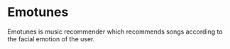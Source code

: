 # Emotunes
Emotunes is music recommender which recommends songs according to the facial emotion of the user.
